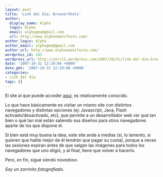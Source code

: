 ```yaml
---
layout: post
title: 'Link del día: BrowserShots'
author:
  display_name: Alpha
  login: Alpha
  email: alphagma@gmail.com
  url: http://www.alphasmanifesto.com/
author_login: Alpha
author_email: alphagma@gmail.com
author_url: http://www.alphasmanifesto.com/
wordpress_id: 143
wordpress_url: http://zorri2.wordpress.com/2007/10/31/link-del-dia-browsershots/
date: '2007-10-31 12:29:00 +0000'
date_gmt: '2007-10-31 12:29:00 +0000'
categories:
- Link del día
tags: []
---
```


El site al que puede acceder [aquí](http://browsershots.org/), es relativamente conocido.

Lo que hace básicamente es visitar un mismo site con distintos navegadores y distintas opciones (ej: Javascript, Java, Flash activado/desactivado, etc), que permite a un desarrollador web ver qué tan bien o qué tan mal están saliendo sus diseños para otros navegadores aparte de los que dispone él.

Si bien está muy buena la idea, este site anda a medias (sí, lo lamento, si quieren que hable mejor de él tendrán que pagar su cuota), porque a veces las sesiones expiran antes de que salgan las imágenes para todos los navegadores que uno eligió, y al final, tiene que volver a hacerlo.

Pero, en fin, sigue siendo novedoso.

_Soy un zorrinito fotografiado._
